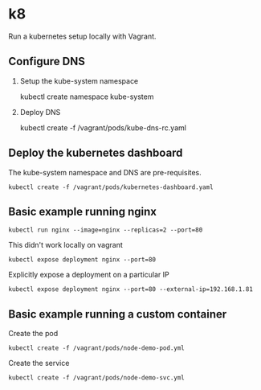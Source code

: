 # k8

Run a kubernetes setup locally with Vagrant.

## Configure DNS

1. Setup the kube-system namespace


    kubectl create namespace kube-system

2. Deploy DNS


    kubectl create -f /vagrant/pods/kube-dns-rc.yaml


## Deploy the kubernetes dashboard

The kube-system namespace and DNS are pre-requisites.

    kubectl create -f /vagrant/pods/kubernetes-dashboard.yaml

## Basic example running nginx

    kubectl run nginx --image=nginx --replicas=2 --port=80

This didn't work locally on vagrant

    kubectl expose deployment nginx --port=80

Explicitly expose a deployment on a particular IP

    kubectl expose deployment nginx --port=80 --external-ip=192.168.1.81

## Basic example running a custom container

Create the pod

    kubectl create -f /vagrant/pods/node-demo-pod.yml

Create the service

    kubectl create -f /vagrant/pods/node-demo-svc.yml
